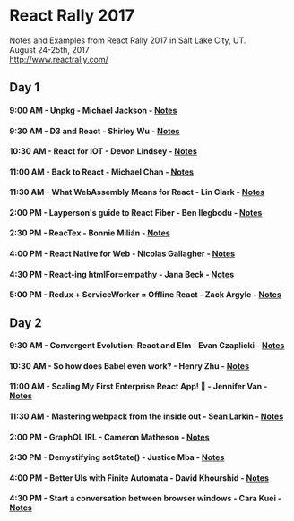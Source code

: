 # React Rally 2017
Notes and Examples from React Rally 2017 in Salt Lake City, UT.<br>
August 24-25th, 2017 <br>
http://www.reactrally.com/

## Day 1

#### 9:00 AM - Unpkg - Michael Jackson - [Notes](notes/day1/unpkg.com.md)

#### 9:30 AM - D3 and React - Shirley Wu - [Notes](notes/day1/d3-and-react.md)

#### 10:30 AM - React for IOT - Devon Lindsey - [Notes](notes/day1/react-for-iot.md)

#### 11:00 AM - Back to React - Michael Chan - [Notes](notes/day1/back-to-react.md)

#### 11:30 AM - What WebAssembly Means for React - Lin Clark - [Notes](notes/day1/web-assembly.md)

#### 2:00 PM - Layperson's guide to React Fiber - Ben Ilegbodu - [Notes](notes/day1/react-fiber.md)

#### 2:30 PM - ReacTex - Bonnie Milián - [Notes](notes/day1/reactex.md)

#### 4:00 PM - React Native for Web - Nicolas Gallagher - [Notes](notes/day1/react-native-for-web.md)

#### 4:30 PM - React-ing htmlFor=empathy - Jana Beck - [Notes](notes/day1/diving-bell.md)

#### 5:00 PM - Redux + ServiceWorker = Offline React - Zack Argyle - [Notes](notes/day1/service-workers.md)

## Day 2

#### 9:30 AM - Convergent Evolution: React and Elm - Evan Czaplicki - [Notes](notes/day2/react-elm.md)

#### 10:30 AM - So how does Babel even work? - Henry Zhu - [Notes](notes/day2/how-babel-works.md)

#### 11:00 AM - Scaling My First Enterprise React App! 🐙 - Jennifer Van - [Notes](notes/day2/scaling-enterprise-react.md)

#### 11:30 AM - Mastering webpack from the inside out - Sean Larkin - [Notes](notes/day2/webpack.md)

#### 2:00 PM - GraphQL IRL - Cameron Matheson - [Notes](notes/day2/graphql.md)

#### 2:30 PM - Demystifying setState() - Justice Mba - [Notes](notes/day2/demystifying-set-state.md)

#### 4:00 PM - Better UIs with Finite Automata - David Khourshid - [Notes](notes/day2/finite-automata.md)

#### 4:30 PM - Start a conversation between browser windows - Cara Kuei - [Notes](notes/day2/post-message-and-react.md)



